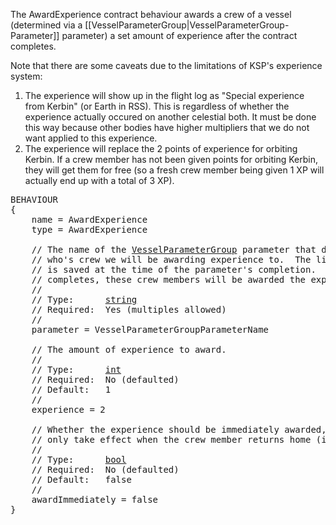 The AwardExperience contract behaviour awards a crew of a vessel (determined via a [[VesselParameterGroup|VesselParameterGroup-Parameter]] parameter) a set amount of experience after the contract completes.

Note that there are some caveats due to the limitations of KSP's experience system:
 1. The experience will show up in the flight log as "Special experience from Kerbin" (or Earth in RSS).  This is regardless of whether the experience actually occured on another celestial both.  It must be done this way because other bodies have higher multipliers that we do not want applied to this experience.
 1. The experience will replace the 2 points of experience for orbiting Kerbin.  If a crew member has not been given points for orbiting Kerbin, they will get them for free (so a fresh crew member being given 1 XP will actually end up with a total of 3 XP).

<pre>
BEHAVIOUR
{
    name = AwardExperience
    type = AwardExperience

    // The name of the <a href="VesselParameterGroup-Parameter">VesselParameterGroup</a> parameter that defines the vessel
    // who's crew we will be awarding experience to.  The list of crew members
    // is saved at the time of the parameter's completion.  When the contract
    // completes, these crew members will be awarded the experience.
    //
    // Type:      <a href="String-Type">string</a>
    // Required:  Yes (multiples allowed)
    //
    parameter = VesselParameterGroupParameterName

    // The amount of experience to award.
    //
    // Type:      <a href="Numeric-Type">int</a>
    // Required:  No (defaulted)
    // Default:   1
    //
    experience = 2

    // Whether the experience should be immediately awarded, or if it should
    // only take effect when the crew member returns home (ie. stock logic)
    //
    // Type:      <a href="Boolean-Type">bool</a>
    // Required:  No (defaulted)
    // Default:   false
    //
    awardImmediately = false
}
</pre>
